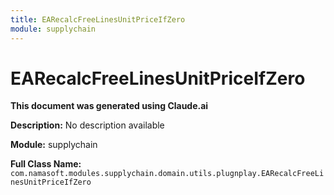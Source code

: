 ```yaml
---
title: EARecalcFreeLinesUnitPriceIfZero
module: supplychain
---
```



<div class='entity-flows'>

# EARecalcFreeLinesUnitPriceIfZero

**This document was generated using Claude.ai**

**Description:** No description available

**Module:** supplychain

**Full Class Name:** `com.namasoft.modules.supplychain.domain.utils.plugnplay.EARecalcFreeLinesUnitPriceIfZero`


</div>

